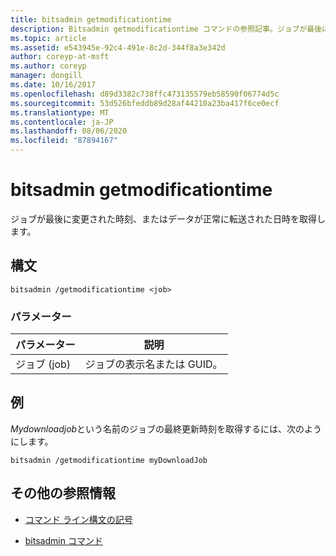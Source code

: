 ```yaml
---
title: bitsadmin getmodificationtime
description: Bitsadmin getmodificationtime コマンドの参照記事。ジョブが最後に変更された時刻、またはデータが正常に転送された日時を取得します。
ms.topic: article
ms.assetid: e543945e-92c4-491e-8c2d-344f8a3e342d
author: coreyp-at-msft
ms.author: coreyp
manager: dongill
ms.date: 10/16/2017
ms.openlocfilehash: d89d3382c738ffc473135579eb58590f06774d5c
ms.sourcegitcommit: 53d526bfeddb89d28af44210a23ba417f6ce0ecf
ms.translationtype: MT
ms.contentlocale: ja-JP
ms.lasthandoff: 08/06/2020
ms.locfileid: "87894167"
---
```

# <a name="bitsadmin-getmodificationtime"></a>bitsadmin getmodificationtime

ジョブが最後に変更された時刻、またはデータが正常に転送された日時を取得します。

## <a name="syntax"></a>構文

```
bitsadmin /getmodificationtime <job>
```

### <a name="parameters"></a>パラメーター

| パラメーター | 説明 |
| -------------- | -------------- |
| ジョブ (job) | ジョブの表示名または GUID。 |

## <a name="examples"></a>例

*Mydownloadjob*という名前のジョブの最終更新時刻を取得するには、次のようにします。

```
bitsadmin /getmodificationtime myDownloadJob
```

## <a name="additional-references"></a>その他の参照情報

- [コマンド ライン構文の記号](command-line-syntax-key.md)

- [bitsadmin コマンド](bitsadmin.md)
